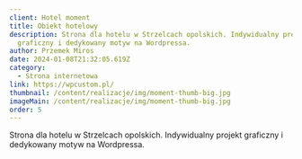 ```yaml
---
client: Hotel moment
title: Obiekt hotelowy
description: Strona dla hotelu w Strzelcach opolskich. Indywidualny projekt
  graficzny i dedykowany motyw na Wordpressa.
author: Przemek Miros
date: 2024-01-08T21:32:05.619Z
category:
  - Strona internetowa
link: https://wpcustom.pl/
thumbnail: /content/realizacje/img/moment-thumb-big.jpg
imageMain: /content/realizacje/img/moment-thumb-big.jpg
order: 5
---
```

Strona dla hotelu w Strzelcach opolskich. Indywidualny projekt graficzny i dedykowany motyw na Wordpressa.